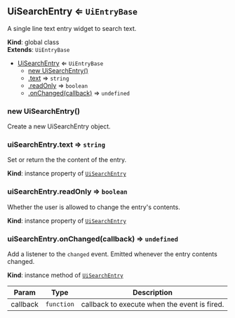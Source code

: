 <a name="UiSearchEntry"></a>

## UiSearchEntry ⇐ <code>UiEntryBase</code>
A single line text entry widget to search text.

**Kind**: global class  
**Extends**: <code>UiEntryBase</code>  

* [UiSearchEntry](#UiSearchEntry) ⇐ <code>UiEntryBase</code>
    * [new UiSearchEntry()](#new_UiSearchEntry_new)
    * [.text](#UiEntryBase+text) ⇒ <code>string</code>
    * [.readOnly](#UiEntryBase+readOnly) ⇒ <code>boolean</code>
    * [.onChanged(callback)](#UiEntryBase+onChanged) ⇒ <code>undefined</code>

<a name="new_UiSearchEntry_new"></a>

### new UiSearchEntry()
Create a new UiSearchEntry object.

<a name="UiEntryBase+text"></a>

### uiSearchEntry.text ⇒ <code>string</code>
Set or return the the content of the entry.

**Kind**: instance property of [<code>UiSearchEntry</code>](#UiSearchEntry)  
<a name="UiEntryBase+readOnly"></a>

### uiSearchEntry.readOnly ⇒ <code>boolean</code>
Whether the user is allowed to change the entry's contents.

**Kind**: instance property of [<code>UiSearchEntry</code>](#UiSearchEntry)  
<a name="UiEntryBase+onChanged"></a>

### uiSearchEntry.onChanged(callback) ⇒ <code>undefined</code>
Add a listener to the `changed` event. Emitted whenever the entry contents
changed.

**Kind**: instance method of [<code>UiSearchEntry</code>](#UiSearchEntry)  

| Param | Type | Description |
| --- | --- | --- |
| callback | <code>function</code> | callback to execute when the event is fired. |

